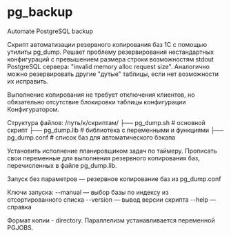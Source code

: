 # pg_backup
Automate PostgreSQL backup

Скрипт автоматизации резервного копирования баз 1С с помощью утилиты pg_dump. Решает проблему резервирования нестандартных конфигураций с превышением размера строки возможностям stdout PostgreSQL сервера: "invalid memory alloc request size". Аналогично можно резервировать другие "дутые" таблицы, если нет возможности их исправить.

Выполнение копирования не требует отключения клиентов, но обязательно отсутствие блокировки таблицы конфигурации Конфигуратором.

Структура файлов:
/путь/к/скриптам/
├── pg_dump.sh      # основной скрипт
├── pg_dump.lib     # библиотека с переменными и функциями
├── pg_dump.conf    # список баз для автоматического бэкапа

Установить исполнение планировщиком задач по таймеру. Прописать свои переменные для выполнения резервного копирования баз, перечисленных в файле pg_dump.lib.

Запуск без параметров — резервное копирование баз из pg_dump.conf

Ключи запуска:
--manual — выбор базы по индексу из отсортированного списка
--version — вывод версии скрипта
--help — справка

Формат копии - directory. Параллелизм устанавливается переменной PGJOBS.
